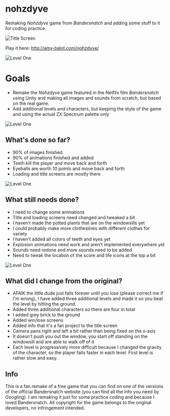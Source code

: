 # nohzdyve
Remaking *Nohzdyve* game from *Bandersnatch* and adding some stuff to it for coding practice.

![Title Screen](http://amy-balot.com/nohzdyve/nd0.gif)

Play it here:
http://amy-balot.com/nohzdyve/

![Level One](http://amy-balot.com/nohzdyve/nd1.gif)

# Goals
* Remake the *Nohzdyve* game featured in the Netflix film *Bandersnatch* using Unity and making all images and sounds from scratch, but based on the real game. 
* Add additional levels and characters, but keeping the style of the game and using the actual ZX Spectrum palette only

![Level One](http://amy-balot.com/nohzdyve/nd2.gif)

## What's done so far?
* 90% of images finished
* 90% of animations finished and added
* Teeth kill the player and move back and forth
* Eyeballs are worth 10 points and move back and forth
* Loading and title screens are mostly there

![Level One](http://amy-balot.com/nohzdyve/nd3.gif)

## What still needs done?
* I need to change some animations
* Title and loading screens need changed and tweaked a bit
* I haven't made the potted plants that are on the windowsills yet
* I could probably make more clotheslines with different clothes for variety
* I haven't added all colors of teeth and eyes yet
* Explosion animations need work and aren't implemented everywhere yet
* Sounds need redone and more sounds need to be added
* Need to tweak the location of the score and life icons at the top a bit

![Level One](http://amy-balot.com/nohzdyve/nd4.gif)

## What did I change from the original?
* AFAIK the little dude just falls forever until you lose (please correct me if I'm wrong), I have added three additional levels and made it so you beat the level by hitting the ground. 
* Added three additional characters so there are four in total
* I added grey brick to the ground
* Added win/lose screens
* Added info that it's a fan project to the title screen
* Camera pans right and left a bit rather than being fixed on the x-axis
* It doesn't push you out the window, you start off standing on the windowsill and are able to walk off of it
* Each level is progressively more difficult because I changed the gravity of the character, so the player falls faster in each level. First level is rather slow and easy.

## Info
This is a fan remake of a free game that you can find on one of the versions of the official Bandersnatch website (you can find all the info you need by Googling). I am remaking it just for some practice coding and because I loved Bandersnatch. All copyright for the game belongs to the original developers, no infringement intended. 

